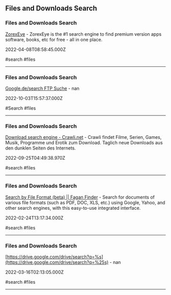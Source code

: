 ## Files and Downloads Search

### Files and Downloads Search

[ZorexEye](http://zorexeye.com) - ZorexEye is the #1 search engine to find premium version apps software, books, etc for free - all in one place.

2022-04-08T08:58:45.000Z

#search #files

---

### Files and Downloads Search

[Google.de/search FTP Suche](https://www.google.de/search?ei=1Tm9WM31BYOSU7K-lvgM&gws_rd=cr&q=inurl%3Aftp+-inurl%3A%28http%7Chttps%29+SUCHE+HIER) - nan

2022-10-03T15:57:37.000Z

#Search #files

---

### Files and Downloads Search

[Download search engine - Crawli.net](https://crawli.net) - Crawli findet Filme, Serien, Games, Musik, Programme und Erotik zum Download. Taglich neue Downloads aus den dunklen Seiten des Internets.

2022-09-25T04:49:38.970Z

#search #files

---

### Files and Downloads Search

[Search by File Format (beta) || Fagan Finder](https://www.faganfinder.com/filetype) - Search for documents of various file formats (such as PDF, DOC, XLS, etc.) using Google, Yahoo, and other search engines, with this easy-to-use integrated interface.

2022-02-24T13:17:34.000Z

#search #files

---

### Files and Downloads Search

[https://drive.google.com/drive/search?q=%s](https://drive.google.com/drive/search?q=%25s) - nan

2022-03-16T02:13:05.000Z

#search #files

---
